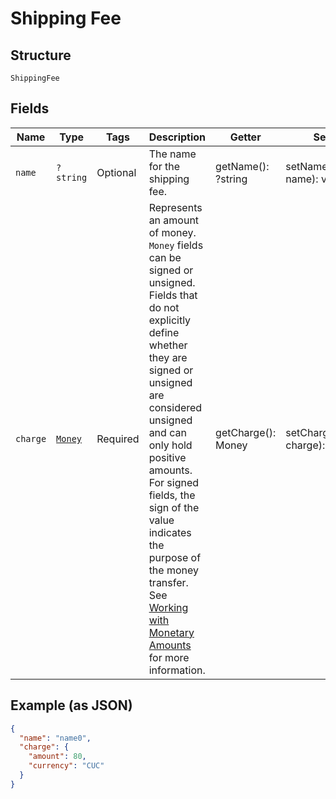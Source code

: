 
# Shipping Fee

## Structure

`ShippingFee`

## Fields

| Name | Type | Tags | Description | Getter | Setter |
|  --- | --- | --- | --- | --- | --- |
| `name` | `?string` | Optional | The name for the shipping fee. | getName(): ?string | setName(?string name): void |
| `charge` | [`Money`](../../doc/models/money.md) | Required | Represents an amount of money. `Money` fields can be signed or unsigned.<br>Fields that do not explicitly define whether they are signed or unsigned are<br>considered unsigned and can only hold positive amounts. For signed fields, the<br>sign of the value indicates the purpose of the money transfer. See<br>[Working with Monetary Amounts](https://developer.squareup.com/docs/build-basics/working-with-monetary-amounts)<br>for more information. | getCharge(): Money | setCharge(Money charge): void |

## Example (as JSON)

```json
{
  "name": "name0",
  "charge": {
    "amount": 80,
    "currency": "CUC"
  }
}
```

